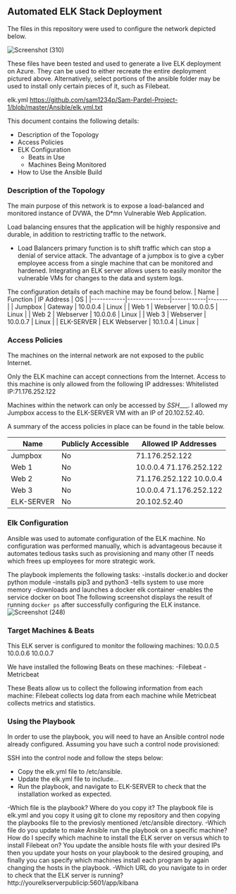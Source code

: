 ## Automated ELK Stack Deployment

The files in this repository were used to configure the network depicted below.


![Screenshot (310)](https://user-images.githubusercontent.com/91719845/149382675-c286e163-43ce-439f-ae8f-8c00a0bd899d.png)

These files have been tested and used to generate a live ELK deployment on Azure. They can be used to either recreate the entire deployment pictured above. Alternatively, select portions of the ansible folder may be used to install only certain pieces of it, such as Filebeat.

elk.yml
https://github.com/sam1234p/Sam-Pardel-Project-1/blob/master/Ansible/elk.yml.txt

This document contains the following details:
- Description of the Topology
- Access Policies
- ELK Configuration
  - Beats in Use
  - Machines Being Monitored
- How to Use the Ansible Build


### Description of the Topology

The main purpose of this network is to expose a load-balanced and monitored instance of DVWA, the D*mn Vulnerable Web Application.

Load balancing ensures that the application will be highly responsive and durable, in addition to restricting traffic to the network.
- Load Balancers primary function is to shift traffic which can stop a denial of service attack. The advantage of a jumpbox is to give a cyber employee access from a single machine that can be monitored and hardened.
Integrating an ELK server allows users to easily monitor the vulnerable VMs for changes to the data and system logs.

The configuration details of each machine may be found below.
| Name       | Function      | IP Address | OS    |
|------------|---------------|------------|-------|
| Jumpbox    | Gateway       | 10.0.0.4   | Linux |
| Web 1      | Webserver     | 10.0.0.5   | Linux |
| Web 2      | Webserver     | 10.0.0.6   | Linux |
| Web 3      | Webserver     | 10.0.0.7   | Linux |
| ELK-SERVER | ELK Webserver | 10.1.0.4   | Linux |

### Access Policies

The machines on the internal network are not exposed to the public Internet. 

Only the ELK machine can accept connections from the Internet. Access to this machine is only allowed from the following IP addresses:
Whitelisted IP:71.176.252.122

Machines within the network can only be accessed by _SSH____.
I allowed my Jumpbox access to the ELK-SERVER VM with an IP of 20.102.52.40.

A summary of the access policies in place can be found in the table below.

| Name       | Publicly Accessible | Allowed IP Addresses    |
|------------|---------------------|-------------------------|
| Jumpbox    | No                  | 71.176.252.122          |
| Web 1      | No                  | 10.0.0.4 71.176.252.122 |
| Web 2      | No                  | 71.176.252.122 10.0.0.4 |
| Web 3      | No                  | 10.0.0.4 71.176.252.122 |
| ELK-SERVER | No                  | 20.102.52.40            |
### Elk Configuration

Ansible was used to automate configuration of the ELK machine. No configuration was performed manually, which is advantageous because it automates tedious tasks such as provisioning and many other IT needs which frees up employees for more strategic work.

The playbook implements the following tasks:
-installs docker.io and docker python module
-installs pip3 and python3
-tells system to use more memory 
-downloads and launches a docker elk container 
-enables the service docker on boot 
The following screenshot displays the result of running `docker ps` after successfully configuring the ELK instance.
![Screenshot (248)](https://user-images.githubusercontent.com/91719845/149383710-b70674c7-1971-4195-a090-ac5334ee7e07.png)


### Target Machines & Beats
This ELK server is configured to monitor the following machines:
10.0.0.5
10.0.0.6
10.0.0.7

We have installed the following Beats on these machines:
-Filebeat
-Metricbeat

These Beats allow us to collect the following information from each machine:
Filebeat collects log data from each machine while Metricbeat collects metrics and statistics.  
### Using the Playbook
In order to use the playbook, you will need to have an Ansible control node already configured. Assuming you have such a control node provisioned: 

SSH into the control node and follow the steps below:
- Copy the elk.yml file to /etc/ansible.
- Update the elk.yml file to include...
- Run the playbook, and navigate to ELK-SERVER to check that the installation worked as expected.

-Which file is the playbook? Where do you copy it?
The playbook file is elk.yml and you copy it using git to clone my repository and then copying the playbooks file to the previosly mentioned /etc/ansible directory.
-Which file do you update to make Ansible run the playbook on a specific machine? How do I specify which machine to install the ELK server on versus which to install Filebeat on?
You update the ansible hosts file with your desired IPs then you update your hosts on your playbook to the desired grouping, and finally you can specify which machines install each program by again changing the hosts in the playbook.
-Which URL do you navigate to in order to check that the ELK server is running?
http://yourelkserverpublicip:5601/app/kibana

